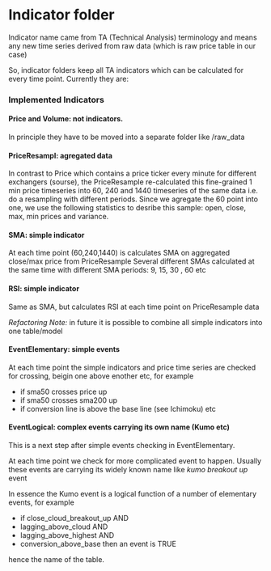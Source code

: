 # Indicator folder

Indicator name came from TA (Technical Analysis) terminology and means any new time series derived from raw data (which is raw price table in our case)

So, indicator folders keep all TA indicators which can be calculated for every time point. Currently they are:

### Implemented Indicators

#### Price and Volume: not indicators.
In principle they have to be moved into a separate folder like /raw_data

#### PriceResampl: agregated data
In contrast to Price which contains a price ticker every minute for different exchangers (sourse), the PriceResample re-calculated this fine-grained 1 min price timeseries into 60, 240 and 1440 timeseries of the same data
i.e. do a resampling with different periods.
Since we agregate the 60 point into one, we use the following statistics to desribe this sample:
open, close, max, min prices and variance.

#### SMA: simple indicator
At each time point (60,240,1440) is calculates SMA on aggregated close/max price from PriceResample
Several different SMAs calculated at the same time with different SMA periods: 9, 15, 30 , 60 etc

#### RSI: simple indicator
Same as SMA, but calculates RSI at each time point on PriceResample data

_Refactoring Note:_ in future it is possible to combine all simple indicators into one table/model

#### EventElementary: simple events
At each time point the simple indicators and price time series are checked for crossing, beigin one above enother etc, for example
- if sma50 crosses price up
- if sma50 crosses sma200 up
- if conversion line is above the base line (see Ichimoku)
etc

#### EventLogical: complex events carrying its own name (Kumo etc)
This is a next step after simple events checking in EventElementary.

At each time point we check for more complicated event to happen. Usually these events are carrying its widely known name like _kumo breakout up_ event

In essence the Kumo event is a logical function of a number of elementary events, for example
- if close_cloud_breakout_up AND
- lagging_above_cloud AND
- lagging_above_highest AND
- conversion_above_base
then an event is TRUE

hence the name of the table.